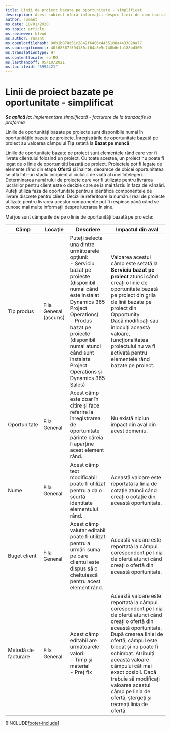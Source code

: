 ```yaml
---
title: Linii de proiect bazate pe oportunitate - simplificat
description: Acest subiect oferă informații despre linii de oportunitate pe bază de proiect. (Pro)
author: rumant
ms.date: 10/01/2020
ms.topic: article
ms.reviewer: kfend
ms.author: rumant
ms.openlocfilehash: 90b1b078d51c2842f6406c4455188a4433820a77
ms.sourcegitcommit: 40f68387f594180af64a5e5c748b6efa188bd300
ms.translationtype: HT
ms.contentlocale: ro-RO
ms.lasthandoff: 05/10/2021
ms.locfileid: "5994421"
---
```

# <a name="project-based-opportunity-lines---lite"></a>Linii de proiect bazate pe oportunitate - simplificat

_**Se aplică la:** implementare simplificată - facturare de la tranzacție la proforma_

Liniile de oportunități bazate pe proiecte sunt disponibile numai în oportunitățile bazate pe proiecte. Înregistrările de oportunitate bazată pe proiect au valoarea câmpului **Tip** setată la **Bazat pe muncă**.

Liniile de oportunitate bazate pe proiect sunt elementele rând care vor fi livrate clientului folosind un proiect. Cu toate acestea, un proiect nu poate fi legat de o linie de oportunități bazată pe proiect. Proiectele pot fi legate de elemente rând din etapa **Ofertă** și înainte, deoarece de obicei oportunitatea se află într-un stadiu incipient al ciclului de viață al unei înțelegeri. Determinarea numărului de proiecte care vor fi utilizate pentru livrarea lucrărilor pentru client este o decizie care se ia mai târziu în faza de vânzări. Puteți utiliza faza de oportunitate pentru a identifica componentele de livrare discrete pentru client. Deciziile referitoare la numărul real de proiecte utilizate pentru livrarea acestor componente pot fi respinse până când se cunosc mai multe informații despre lucrarea în sine.

Mai jos sunt câmpurile de pe o linie de oportunități bazată pe proiecte:

| **Câmp** | **Locaţie** | **Descriere** | **Impactul din aval** |
| --- | --- | --- | --- |
| Tip produs | Fila General (ascuns) | Puteți selecta una dintre următoarele opţiuni:</br>- Serviciu bazat pe proiecte (disponibil numai când este instalat Dynamics 365 Project Operations)</br>- Produs bazat pe proiecte (disponibil numai atunci când sunt instalate Project Operations și Dynamics 365 Sales) | Valoarea acestui câmp este setată la **Serviciu bazat pe proiect** atunci când creați o linie de oportunitate bazată pe proiect din grila de linii bazate pe proiect din Opportunity. <br> Dacă modificați sau înlocuiți această valoare, funcționalitatea proiectului nu va fi activată pentru elementele rând bazate pe proiect. |
| Oportunitate | Fila General | Acest câmp este doar în citire și face referire la înregistrarea de oportunitate părinte căreia îi aparține acest element rând. | Nu există niciun impact din aval din acest domeniu. |
| Nume | Fila General | Acest câmp text modificabil poate fi utilizat pentru a da o scurtă identitate elementului rând. | Această valoare este reportată la linia de cotație atunci când creați o cotație din această oportunitate. |
| Buget client | Fila General | Acest câmp valutar editabil poate fi utilizat pentru a urmări suma pe care clientul este dispus să o cheltuiască pentru acest element rând. | Această valoare este reportată la câmpul corespondent pe linia de ofertă atunci când creați o ofertă din această oportunitate. |
| Metodă de facturare | Fila General | Acest câmp editabil are următoarele valori:</br>- Timp și material</br>- Preț fix | Această valoare este reportată la câmpul corespondent pe linia de ofertă atunci când creați o ofertă din această oportunitate. După crearea liniei de ofertă, câmpul este blocat și nu poate fi schimbat. Atribuiți această valoare câmpului cât mai exact posibil. Dacă trebuie să modificați valoarea acestui câmp pe linia de ofertă, ștergeți și recreați linia de ofertă. |


[!INCLUDE[footer-include](../../includes/footer-banner.md)]
